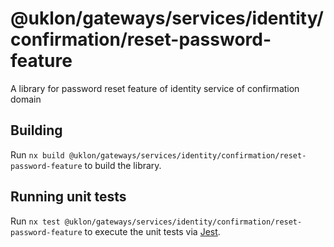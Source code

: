 # @uklon/gateways/services/identity/confirmation/reset-password-feature

A library for password reset feature of identity service of confirmation domain

## Building

Run `nx build @uklon/gateways/services/identity/confirmation/reset-password-feature` to build the library.





## Running unit tests

Run `nx test @uklon/gateways/services/identity/confirmation/reset-password-feature` to execute the unit tests via [Jest](https://jestjs.io).


